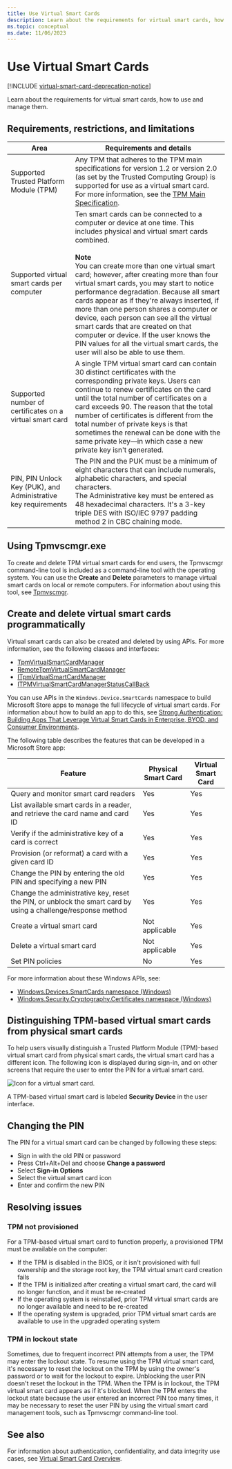 ```yaml
---
title: Use Virtual Smart Cards
description: Learn about the requirements for virtual smart cards, how to use and manage them.
ms.topic: conceptual
ms.date: 11/06/2023
---
```


# Use Virtual Smart Cards

[!INCLUDE [virtual-smart-card-deprecation-notice](../../includes/virtual-smart-card-deprecation-notice.md)]

Learn about the requirements for virtual smart cards, how to use and manage them.

## Requirements, restrictions, and limitations

| Area | Requirements and details |
|--|--|
| Supported Trusted Platform Module (TPM) | Any TPM that adheres to the TPM main specifications for version 1.2 or version 2.0 (as set by the Trusted Computing Group) is supported for use as a virtual smart card. For more information, see the [TPM Main Specification](http://www.trustedcomputinggroup.org/resources/tpm_main_specification). |
| Supported virtual smart cards per computer | Ten smart cards can be connected to a computer or device at one time. This includes physical and virtual smart cards combined. <br><br>**Note**<br>You can create more than one virtual smart card; however, after creating more than four virtual smart cards, you may start to notice performance degradation. Because all smart cards appear as if they're always inserted, if more than one person shares a computer or device, each person can see all the virtual smart cards that are created on that computer or device. If the user knows the PIN values for all the virtual smart cards, the user will also be able to use them.<br> |
| Supported number of certificates on a virtual smart card | A single TPM virtual smart card can contain 30 distinct certificates with the corresponding private keys. Users can continue to renew certificates on the card until the total number of certificates on a card exceeds 90. The reason that the total number of certificates is different from the total number of private keys is that sometimes the renewal can be done with the same private key—in which case a new private key isn't generated. |
| PIN, PIN Unlock Key (PUK), and Administrative key requirements | The PIN and the PUK must be a minimum of eight characters that can include numerals, alphabetic characters, and special characters.<br>The Administrative key must be entered as 48 hexadecimal characters. It's a 3-key triple DES with ISO/IEC 9797 padding method 2 in CBC chaining mode. |

## Using Tpmvscmgr.exe

To create and delete TPM virtual smart cards for end users, the Tpmvscmgr command-line tool is included as a command-line tool with the operating system. You can use the **Create** and **Delete** parameters to manage virtual smart cards on local or remote computers. For information about using this tool, see [Tpmvscmgr](virtual-smart-card-tpmvscmgr.md).

## Create and delete virtual smart cards programmatically

Virtual smart cards can also be created and deleted by using APIs. For more information, see the following classes and interfaces:

- [TpmVirtualSmartCardManager](/previous-versions/windows/desktop/legacy/hh707171(v=vs.85))
- [RemoteTpmVirtualSmartCardManager](/previous-versions/windows/desktop/legacy/hh707166(v=vs.85))
- [ITpmVirtualSmartCardManager](/windows/win32/api/tpmvscmgr/nn-tpmvscmgr-itpmvirtualsmartcardmanager)
- [ITPMVirtualSmartCardManagerStatusCallBack](/windows/win32/api/tpmvscmgr/nn-tpmvscmgr-itpmvirtualsmartcardmanagerstatuscallback)

You can use APIs in the `Windows.Device.SmartCards` namespace to build Microsoft Store apps to manage the full lifecycle of virtual smart cards. For information about how to build an app to do this, see [Strong Authentication: Building Apps That Leverage Virtual Smart Cards in Enterprise, BYOD, and Consumer Environments](https://channel9.msdn.com/events/build/2013/2-041).

The following table describes the features that can be developed in a Microsoft Store app:

| Feature | Physical Smart Card | Virtual Smart Card |
|--|--|--|
| Query and monitor smart card readers | Yes | Yes |
| List available smart cards in a reader, and retrieve the card name and card ID | Yes | Yes |
| Verify if the administrative key of a card is correct | Yes | Yes |
| Provision (or reformat) a card with a given card ID | Yes | Yes |
| Change the PIN by entering the old PIN and specifying a new PIN | Yes | Yes |
| Change the administrative key, reset the PIN, or unblock the smart card by using a challenge/response method | Yes | Yes |
| Create a virtual smart card | Not applicable | Yes |
| Delete a virtual smart card | Not applicable | Yes |
| Set PIN policies | No | Yes |

For more information about these Windows APIs, see:

- [Windows.Devices.SmartCards namespace (Windows)](/uwp/api/Windows.Devices.SmartCards)
- [Windows.Security.Cryptography.Certificates namespace (Windows)](/uwp/api/Windows.Security.Cryptography.Certificates)

## Distinguishing TPM-based virtual smart cards from physical smart cards

To help users visually distinguish a Trusted Platform Module (TPM)-based virtual smart card from physical smart cards, the virtual smart card has a different icon. The following icon is displayed during sign-in, and on other screens that require the user to enter the PIN for a virtual smart card.

![Icon for a virtual smart card.](images/vsc-virtual-smart-card-icon.png)

A TPM-based virtual smart card is labeled **Security Device** in the user interface.

## Changing the PIN

The PIN for a virtual smart card can be changed by following these steps:

- Sign in with the old PIN or password
- Press Ctrl+Alt+Del and choose **Change a password**
- Select **Sign-in Options**
- Select the virtual smart card icon
- Enter and confirm the new PIN

## Resolving issues

### TPM not provisioned

For a TPM-based virtual smart card to function properly, a provisioned TPM must be available on the computer:

- If the TPM is disabled in the BIOS, or it isn't provisioned with full ownership and the storage root key, the TPM virtual smart card creation fails
- If the TPM is initialized after creating a virtual smart card, the card will no longer function, and it must be re-created
- If the operating system is reinstalled, prior TPM virtual smart cards are no longer available and need to be re-created
- If the operating system is upgraded, prior TPM virtual smart cards are available to use in the upgraded operating system

### TPM in lockout state

Sometimes, due to frequent incorrect PIN attempts from a user, the TPM may enter the lockout state. To resume using the TPM virtual smart card, it's necessary to reset the lockout on the TPM by using the owner's password or to wait for the lockout to expire. Unblocking the user PIN doesn't reset the lockout in the TPM. When the TPM is in lockout, the TPM virtual smart card appears as if it's blocked. When the TPM enters the lockout state because the user entered an incorrect PIN too many times, it may be necessary to reset the user PIN by using the virtual smart card management tools, such as Tpmvscmgr command-line tool.

## See also

For information about authentication, confidentiality, and data integrity use cases, see [Virtual Smart Card Overview](virtual-smart-card-overview.md).

